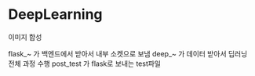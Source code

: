 # DeepLearning
이미지 합성

flask_~ 가 백엔드에서 받아서 내부 소켓으로 보냄
deep_~ 가 데이터 받아서 딥러닝 전체 과정 수행
post_test 가 flask로 보내는 test파일
